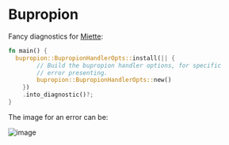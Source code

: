 # Bupropion

Fancy diagnostics for [Miette](https://crates.io/crates/miette):

```rust
fn main() {
  bupropion::BupropionHandlerOpts::install(|| {
        // Build the bupropion handler options, for specific
        // error presenting.
        bupropion::BupropionHandlerOpts::new()
    })
    .into_diagnostic()?;
}
```

The image for an error can be:

![image](https://github.com/aripiprazole/bupropion/assets/51281661/11d1248c-cc96-4128-be37-4035c9147e5a)
